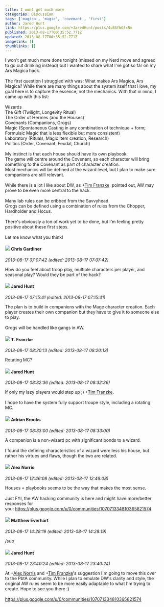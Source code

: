 ```yaml
---
title: I wont get much more
categories: Discussion
tags: ['magica', 'magic', 'covenant', 'first']
author: Jared Hunt
link: https://plus.google.com/+JaredHunt/posts/4u8SfbGfxNm
published: 2013-08-17T00:35:52.771Z
updated: 2013-08-17T00:35:52.771Z
imagelink: []
thumblinks: []
---
```


I won&#39;t get much more done tonight (missed on my Nerd move and agreed to go out drinking instead) but I wanted to share what I&#39;ve got so far on my Ars Magica hack.<br /><br />The first question I struggled with was: What makes Ars Magica, Ars Magica? While there are many things about the system itself that I love, my goal here is to capture the essence, not the mechanics. With that in mind, I came up with this list:<br /><br />Wizards<br />The Gift (Twilight, Longevity Ritual)<br />The Order of Hermes (and the Houses)<br />Covenants (Companions, Grogs)<br />Magic (Spontaneous Casting in any combination of technique + form; Formulaic Magic that is less flexible but more consistent)<br />Laboratory (Rituals, Magic Item creation, Research)<br />Politics (Order, Covenant, Feudal, Church)<br /><br />My instinct is that each house should have its own playbook.<br />The game will centre around the Covenant, so each character will bring something to the Covenant as part of character creation.<br />Most mechanics will be defined at the wizard level, but I plan to make sure companions are still relevant.<br /><br />While there is a lot I like about DW, as <span class="proflinkWrapper"><span class="proflinkPrefix">+</span><a class="proflink" href="https://plus.google.com/110330901807759406775" oid="110330901807759406775">Tim Franzke</a></span>  pointed out, AW may prove to be even more central to the hack.<br /><br />Many lab rules can be cribbed from the Savvyhead.<br />Grogs can be defined using a combination of rules from the Chopper, Hardholder and Hocus.<br /><br />There&#39;s obviously a ton of work yet to be done, but I&#39;m feeling pretty positive about these first steps.<br /><br />Let me know what you think!
<div id='comment z135hjrovu3iwndsr230vfcq3knrelngm04'>
  <h4><img src='{{site.baseurl}}//images/avatars/108011757230733144917_photo.jpg'> Chris Gardiner</h4>
      <p><cite>2013-08-17 07:07:42 (edited: 2013-08-17 07:07:42)</cite></p>
        <p>How do you feel about troop play, multiple characters per player, and seasonal play? Would they be part of the hack?</p>
</div>
        

<div id='comment z135hjrovu3iwndsr230vfcq3knrelngm04'>
  <h4><img src='{{site.baseurl}}//images/avatars/114672456174673088574_photo.jpg'> Jared Hunt</h4>
      <p><cite>2013-08-17 07:15:41 (edited: 2013-08-17 07:15:41)</cite></p>
        <p>The plan is to build in companions with the Mage character creation. Each player creates their own companion but they have to give it to someone else to play.<br /><br />Grogs will be handled like gangs in AW.</p>
</div>
        

<div id='comment z135hjrovu3iwndsr230vfcq3knrelngm04'>
  <h4><img src='{{site.baseurl}}//images/avatars/110330901807759406775_photo.jpg'> T. Franzke</h4>
      <p><cite>2013-08-17 08:20:13 (edited: 2013-08-17 08:20:13)</cite></p>
        <p>Rotating MC?</p>
</div>
        

<div id='comment z135hjrovu3iwndsr230vfcq3knrelngm04'>
  <h4><img src='{{site.baseurl}}//images/avatars/114672456174673088574_photo.jpg'> Jared Hunt</h4>
      <p><cite>2013-08-17 08:32:36 (edited: 2013-08-17 08:32:36)</cite></p>
        <p>If only my lazy players would step up ;) <span class="proflinkWrapper"><span class="proflinkPrefix">+</span><a class="proflink" href="https://plus.google.com/110330901807759406775" oid="110330901807759406775">Tim Franzke</a></span>.<br /><br />I hope to have the system fully support troupe style, including a rotating MC.</p>
</div>
        

<div id='comment z135hjrovu3iwndsr230vfcq3knrelngm04'>
  <h4><img src='{{site.baseurl}}//images/avatars/108928966972117411243_photo.jpg'> Adrian Brooks</h4>
      <p><cite>2013-08-17 08:33:00 (edited: 2013-08-17 08:33:00)</cite></p>
        <p>A companion is a non-wizard pc with significant bonds to a wizard.<br /><br />I found the defining characteristics of a wizard were less his house, but  rather his virtues and flaws, though the two are related.</p>
</div>
        

<div id='comment z135hjrovu3iwndsr230vfcq3knrelngm04'>
  <h4><img src='{{site.baseurl}}//images/avatars/112750659160242168572_photo.jpg'> Alex Norris</h4>
      <p><cite>2013-08-17 12:46:08 (edited: 2013-08-17 12:46:08)</cite></p>
        <p>Houses = playbooks seems to be the way that makes the most sense.<br /><br />Just FYI, the AW hacking community is here and might have more/better responses for you: <a href="https://plus.google.com/u/0/communities/107071334810365821574" class="ot-anchor">https://plus.google.com/u/0/communities/107071334810365821574</a></p>
</div>
        

<div id='comment z135hjrovu3iwndsr230vfcq3knrelngm04'>
  <h4><img src='{{site.baseurl}}//images/avatars/115610991532630554135_photo.jpg'> Matthew Everhart</h4>
      <p><cite>2013-08-17 14:28:19 (edited: 2013-08-17 14:28:19)</cite></p>
        <p>/sub</p>
</div>
        

<div id='comment z135hjrovu3iwndsr230vfcq3knrelngm04'>
  <h4><img src='{{site.baseurl}}//images/avatars/114672456174673088574_photo.jpg'> Jared Hunt</h4>
      <p><cite>2013-08-17 23:40:24 (edited: 2013-08-17 23:40:24)</cite></p>
        <p>At <span class="proflinkWrapper"><span class="proflinkPrefix">+</span><a class="proflink" href="https://plus.google.com/112750659160242168572" oid="112750659160242168572">Alex Norris</a></span> and <span class="proflinkWrapper"><span class="proflinkPrefix">+</span><a class="proflink" href="https://plus.google.com/110330901807759406775" oid="110330901807759406775">Tim Franzke</a></span>&#39;s suggestion I&#39;m going to move this over to the PbtA community. While I plan to emulate DW&#39;s clarity and style, the original AW rules seem to be more easily adaptable to what I&#39;m trying to create. Hope to see you there :)<br /><br /><a href="https://plus.google.com/u/0/communities/107071334810365821574" class="ot-anchor">https://plus.google.com/u/0/communities/107071334810365821574</a></p>
</div>
        